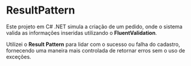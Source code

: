 # ResultPattern

Este projeto em C# .NET simula a criação de um pedido, onde o sistema valida as informações inseridas utilizando o **FluentValidation**.

Utilizei o **Result Pattern** para lidar com o sucesso ou falha do cadastro, fornecendo uma maneira mais controlada de retornar erros sem o uso de exceções.
